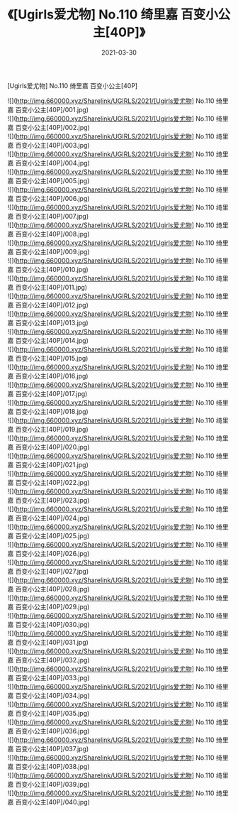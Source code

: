 ﻿---
layout: post
title:  《[Ugirls爱尤物] No.110 绮里嘉 百变小公主[40P]》
date:   2021-03-30
img: http://img.660000.xyz/Sharelink/UGIRLS/2021/[Ugirls爱尤物] No.110 绮里嘉 百变小公主[40P]/000.jpg
categories: [美女, 清纯, 唯美]
---

[Ugirls爱尤物] No.110 绮里嘉 百变小公主[40P]

  ![](http://img.660000.xyz/Sharelink/UGIRLS/2021/[Ugirls爱尤物] No.110 绮里嘉 百变小公主[40P]/001.jpg) <br> ![](http://img.660000.xyz/Sharelink/UGIRLS/2021/[Ugirls爱尤物] No.110 绮里嘉 百变小公主[40P]/002.jpg) <br> ![](http://img.660000.xyz/Sharelink/UGIRLS/2021/[Ugirls爱尤物] No.110 绮里嘉 百变小公主[40P]/003.jpg) <br> ![](http://img.660000.xyz/Sharelink/UGIRLS/2021/[Ugirls爱尤物] No.110 绮里嘉 百变小公主[40P]/004.jpg) <br> ![](http://img.660000.xyz/Sharelink/UGIRLS/2021/[Ugirls爱尤物] No.110 绮里嘉 百变小公主[40P]/005.jpg) <br> ![](http://img.660000.xyz/Sharelink/UGIRLS/2021/[Ugirls爱尤物] No.110 绮里嘉 百变小公主[40P]/006.jpg) <br> ![](http://img.660000.xyz/Sharelink/UGIRLS/2021/[Ugirls爱尤物] No.110 绮里嘉 百变小公主[40P]/007.jpg) <br> ![](http://img.660000.xyz/Sharelink/UGIRLS/2021/[Ugirls爱尤物] No.110 绮里嘉 百变小公主[40P]/008.jpg) <br> ![](http://img.660000.xyz/Sharelink/UGIRLS/2021/[Ugirls爱尤物] No.110 绮里嘉 百变小公主[40P]/009.jpg) <br> ![](http://img.660000.xyz/Sharelink/UGIRLS/2021/[Ugirls爱尤物] No.110 绮里嘉 百变小公主[40P]/010.jpg) <br> ![](http://img.660000.xyz/Sharelink/UGIRLS/2021/[Ugirls爱尤物] No.110 绮里嘉 百变小公主[40P]/011.jpg) <br> ![](http://img.660000.xyz/Sharelink/UGIRLS/2021/[Ugirls爱尤物] No.110 绮里嘉 百变小公主[40P]/012.jpg) <br> ![](http://img.660000.xyz/Sharelink/UGIRLS/2021/[Ugirls爱尤物] No.110 绮里嘉 百变小公主[40P]/013.jpg) <br> ![](http://img.660000.xyz/Sharelink/UGIRLS/2021/[Ugirls爱尤物] No.110 绮里嘉 百变小公主[40P]/014.jpg) <br> ![](http://img.660000.xyz/Sharelink/UGIRLS/2021/[Ugirls爱尤物] No.110 绮里嘉 百变小公主[40P]/015.jpg) <br> ![](http://img.660000.xyz/Sharelink/UGIRLS/2021/[Ugirls爱尤物] No.110 绮里嘉 百变小公主[40P]/016.jpg) <br> ![](http://img.660000.xyz/Sharelink/UGIRLS/2021/[Ugirls爱尤物] No.110 绮里嘉 百变小公主[40P]/017.jpg) <br> ![](http://img.660000.xyz/Sharelink/UGIRLS/2021/[Ugirls爱尤物] No.110 绮里嘉 百变小公主[40P]/018.jpg) <br> ![](http://img.660000.xyz/Sharelink/UGIRLS/2021/[Ugirls爱尤物] No.110 绮里嘉 百变小公主[40P]/019.jpg) <br> ![](http://img.660000.xyz/Sharelink/UGIRLS/2021/[Ugirls爱尤物] No.110 绮里嘉 百变小公主[40P]/020.jpg) <br> ![](http://img.660000.xyz/Sharelink/UGIRLS/2021/[Ugirls爱尤物] No.110 绮里嘉 百变小公主[40P]/021.jpg) <br> ![](http://img.660000.xyz/Sharelink/UGIRLS/2021/[Ugirls爱尤物] No.110 绮里嘉 百变小公主[40P]/022.jpg) <br> ![](http://img.660000.xyz/Sharelink/UGIRLS/2021/[Ugirls爱尤物] No.110 绮里嘉 百变小公主[40P]/023.jpg) <br> ![](http://img.660000.xyz/Sharelink/UGIRLS/2021/[Ugirls爱尤物] No.110 绮里嘉 百变小公主[40P]/024.jpg) <br> ![](http://img.660000.xyz/Sharelink/UGIRLS/2021/[Ugirls爱尤物] No.110 绮里嘉 百变小公主[40P]/025.jpg) <br> ![](http://img.660000.xyz/Sharelink/UGIRLS/2021/[Ugirls爱尤物] No.110 绮里嘉 百变小公主[40P]/026.jpg) <br> ![](http://img.660000.xyz/Sharelink/UGIRLS/2021/[Ugirls爱尤物] No.110 绮里嘉 百变小公主[40P]/027.jpg) <br> ![](http://img.660000.xyz/Sharelink/UGIRLS/2021/[Ugirls爱尤物] No.110 绮里嘉 百变小公主[40P]/028.jpg) <br> ![](http://img.660000.xyz/Sharelink/UGIRLS/2021/[Ugirls爱尤物] No.110 绮里嘉 百变小公主[40P]/029.jpg) <br> ![](http://img.660000.xyz/Sharelink/UGIRLS/2021/[Ugirls爱尤物] No.110 绮里嘉 百变小公主[40P]/030.jpg) <br> ![](http://img.660000.xyz/Sharelink/UGIRLS/2021/[Ugirls爱尤物] No.110 绮里嘉 百变小公主[40P]/031.jpg) <br> ![](http://img.660000.xyz/Sharelink/UGIRLS/2021/[Ugirls爱尤物] No.110 绮里嘉 百变小公主[40P]/032.jpg) <br> ![](http://img.660000.xyz/Sharelink/UGIRLS/2021/[Ugirls爱尤物] No.110 绮里嘉 百变小公主[40P]/033.jpg) <br> ![](http://img.660000.xyz/Sharelink/UGIRLS/2021/[Ugirls爱尤物] No.110 绮里嘉 百变小公主[40P]/034.jpg) <br> ![](http://img.660000.xyz/Sharelink/UGIRLS/2021/[Ugirls爱尤物] No.110 绮里嘉 百变小公主[40P]/035.jpg) <br> ![](http://img.660000.xyz/Sharelink/UGIRLS/2021/[Ugirls爱尤物] No.110 绮里嘉 百变小公主[40P]/036.jpg) <br> ![](http://img.660000.xyz/Sharelink/UGIRLS/2021/[Ugirls爱尤物] No.110 绮里嘉 百变小公主[40P]/037.jpg) <br> ![](http://img.660000.xyz/Sharelink/UGIRLS/2021/[Ugirls爱尤物] No.110 绮里嘉 百变小公主[40P]/038.jpg) <br> ![](http://img.660000.xyz/Sharelink/UGIRLS/2021/[Ugirls爱尤物] No.110 绮里嘉 百变小公主[40P]/039.jpg) <br> ![](http://img.660000.xyz/Sharelink/UGIRLS/2021/[Ugirls爱尤物] No.110 绮里嘉 百变小公主[40P]/040.jpg) <br>